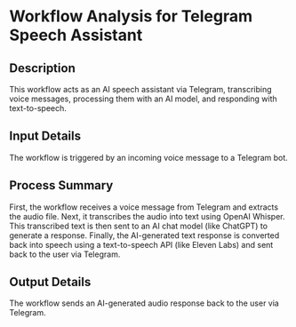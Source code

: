# Workflow Analysis for Telegram Speech Assistant

## Description
This workflow acts as an AI speech assistant via Telegram, transcribing voice messages, processing them with an AI model, and responding with text-to-speech.

## Input Details
The workflow is triggered by an incoming voice message to a Telegram bot.

## Process Summary
First, the workflow receives a voice message from Telegram and extracts the audio file. Next, it transcribes the audio into text using OpenAI Whisper. This transcribed text is then sent to an AI chat model (like ChatGPT) to generate a response. Finally, the AI-generated text response is converted back into speech using a text-to-speech API (like Eleven Labs) and sent back to the user via Telegram.

## Output Details
The workflow sends an AI-generated audio response back to the user via Telegram.
